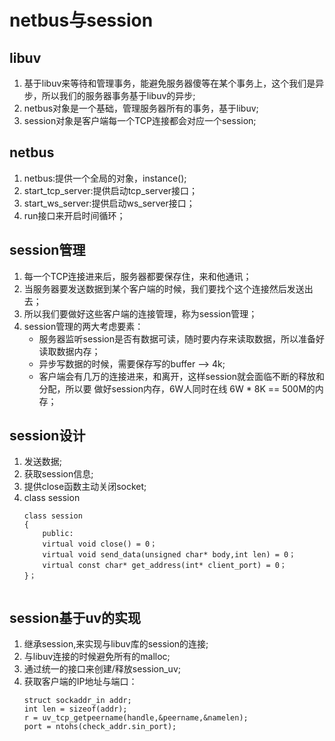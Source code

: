 # netbus与session
## libuv
1. 基于libuv来等待和管理事务，能避免服务器傻等在某个事务上，这个我们是异步，所以我们的服务器事务基于libuv的异步;
2. netbus对象是一个基础，管理服务器所有的事务，基于libuv; 
3. session对象是客户端每一个TCP连接都会对应一个session;

## netbus
1. netbus:提供一个全局的对象，instance();
2. start_tcp_server:提供启动tcp_server接口；
3. start_ws_server:提供启动ws_server接口；
4. run接口来开启时间循环；

## session管理
1. 每一个TCP连接进来后，服务器都要保存住，来和他通讯；
2. 当服务器要发送数据到某个客户端的时候，我们要找个这个连接然后发送出去；
3. 所以我们要做好这些客户端的连接管理，称为session管理；
4. session管理的两大考虑要素：
   - 服务器监听session是否有数据可读，随时要内存来读取数据，所以准备好读取数据内存；
   - 异步写数据的时候，需要保存写的buffer --> 4k;
   - 客户端会有几万的连接进来，和离开，这样session就会面临不断的释放和分配，所以要
做好session内存，6W人同时在线 6W * 8K == 500M的内存；  

## session设计
1. 发送数据;
2. 获取session信息;
3. 提供close函数主动关闭socket;
4. class session 
	```
	class session
	{
		public:
		virtual void close() = 0；
		virtual void send_data(unsigned char* body,int len) = 0；
		virtual const char* get_address(int* client_port) = 0；
	}；
	 
	```
 
 ## session基于uv的实现
1. 继承session,来实现与libuv库的session的连接;
2. 与libuv连接的时候避免所有的malloc;
3. 通过统一的接口来创建/释放session_uv;
4. 获取客户端的IP地址与端口： 
   ```
   struct sockaddr_in addr;
   int len = sizeof(addr);
   r = uv_tcp_getpeername(handle,&peername,&namelen);
   port = ntohs(check_addr.sin_port);
   ```